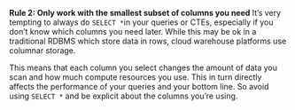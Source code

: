 **Rule 2: Only work with the smallest subset of columns you need**
It’s very tempting to always do `SELECT *`in your queries or CTEs, especially if you don’t know which columns you need later. While this may be ok in a traditional RDBMS which store data in rows, cloud warehouse platforms use columnar storage. 

This means that each column you select changes the amount of data you scan and how much compute resources you use. This in turn directly affects the performance of your queries and your bottom line. So avoid using `SELECT *` and be explicit about the columns you’re using.